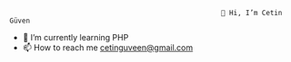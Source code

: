                                                         👋 Hi, I’m Cetin Güven
- 🌱 I’m currently learning PHP 
- 📫 How to reach me cetinguveen@gmail.com


